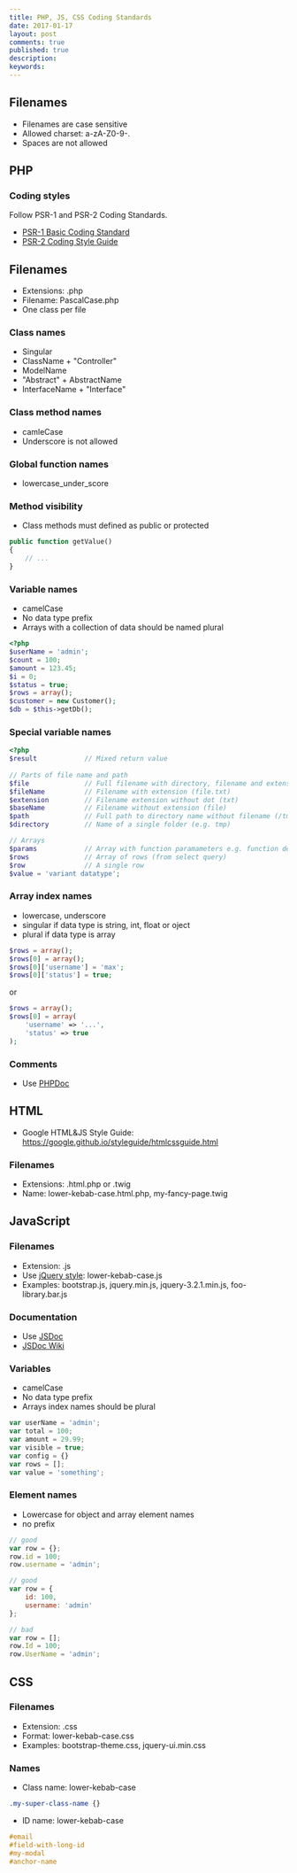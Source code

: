 ```yaml
---
title: PHP, JS, CSS Coding Standards
date: 2017-01-17
layout: post
comments: true
published: true
description: 
keywords: 
---
```


## Filenames

* Filenames are case sensitive
* Allowed charset: a-zA-Z0-9-.
* Spaces are not allowed

## PHP

### Coding styles

Follow PSR-1 and PSR-2 Coding Standards.

* [PSR-1 Basic Coding Standard](https://github.com/php-fig/fig-standards/blob/master/accepted/PSR-1-basic-coding-standard.md)
* [PSR-2 Coding Style Guide](https://github.com/php-fig/fig-standards/blob/master/accepted/PSR-2-coding-style-guide.md)

## Filenames

* Extensions: .php
* Filename: PascalCase.php
* One class per file

### Class names

* Singular
* ClassName + "Controller"
* ModelName
*  "Abstract" + AbstractName
* InterfaceName + "Interface"

### Class method names

* camleCase
* Underscore is not allowed

### Global function names

* lowercase_under_score

### Method visibility

* Class methods must defined as public or protected

```php
public function getValue()
{
    // ...
}
```

### Variable names

* camelCase
* No data type prefix
* Arrays with a collection of data should be named plural
  
```php
<?php
$userName = 'admin';
$count = 100;
$amount = 123.45;
$i = 0;
$status = true;
$rows = array();
$customer = new Customer();
$db = $this->getDb();
```

### Special variable names

```php
<?php
$result            // Mixed return value
  
// Parts of file name and path
$file              // Full filename with directory, filename and extension (/tmp/file.txt)
$fileName          // Filename with extension (file.txt)
$extension         // Filename extension without dot (txt)
$baseName          // Filename without extension (file)
$path              // Full path to directory name without filename (/tmp)
$directory         // Name of a single folder (e.g. tmp) 

// Arrays
$params            // Array with function paramameters e.g. function demo($params) { ... }
$rows              // Array of rows (from select query)
$row               // A single row
$value = 'variant datatype';
```

### Array index names

* lowercase, underscore
* singular if data type is string, int, float or oject
* plural if data type is array 

```php
$rows = array();
$rows[0] = array();
$rows[0]['username'] = 'max';
$rows[0]['status'] = true;
```
or
```php
$rows = array();
$rows[0] = array(
    'username' => '...',
    'status' => true
);
```

### Comments

* Use [PHPDoc](https://www.phpdoc.org/docs/latest/getting-started/your-first-set-of-documentation.html)

## HTML

* Google HTML&JS Style Guide: https://google.github.io/styleguide/htmlcssguide.html

### Filenames

* Extensions: .html.php or .twig
* Name: lower-kebab-case.html.php, my-fancy-page.twig

## JavaScript

### Filenames

* Extension: .js
* Use [jQuery style](http://stackoverflow.com/a/7273431): lower-kebab-case.js
* Examples: bootstrap.js, jquery.min.js, jquery-3.2.1.min.js, foo-library.bar.js

### Documentation

* Use [JSDoc](http://usejsdoc.org/) 
* [JSDoc Wiki](https://en.wikipedia.org/wiki/JSDoc)

### Variables

* camelCase
* No data type prefix
* Arrays index names should be plural
  
```js
var userName = 'admin';
var total = 100;
var amount = 29.99;
var visible = true;
var config = {}
var rows = [];
var value = 'something';
```

### Element names

* Lowercase for object and array element names
* no prefix

```js
// good
var row = {};
row.id = 100;
row.username = 'admin';

// good
var row = {
    id: 100,
    username: 'admin'
};

// bad
var row = [];
row.Id = 100;
row.UserName = 'admin';
```

## CSS

### Filenames

* Extension: .css
* Format: lower-kebab-case.css
* Examples: bootstrap-theme.css, jquery-ui.min.css

### Names

* Class name: lower-kebab-case

```css
.my-super-class-name {}
```

* ID name: lower-kebab-case

```css
#email
#field-with-long-id
#my-modal
#anchor-name
```